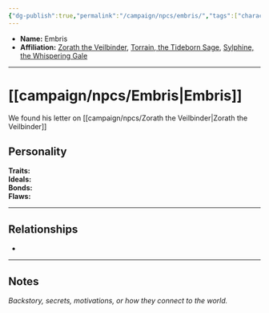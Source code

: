 ```yaml
---
{"dg-publish":true,"permalink":"/campaign/npcs/embris/","tags":["character","npc"],"noteIcon":"","created":"2025-10-26T14:50:45.500-07:00","updated":"2025-10-27T16:37:12.412-07:00"}
---
```



<p><span><ul>
<li dir="auto"><strong>Name:</strong> Embris</li>
<li dir="auto"><strong>Affiliation:</strong> <a data-tooltip-position="top" aria-label="campaign/npcs/Zorath the Veilbinder.md" data-href="campaign/npcs/Zorath the Veilbinder.md" href="campaign/npcs/Zorath the Veilbinder.md" class="internal-link" target="_blank" rel="noopener nofollow">Zorath the Veilbinder</a>, <a data-tooltip-position="top" aria-label="campaign/npcs/Torrain, the Tideborn Sage.md" data-href="campaign/npcs/Torrain, the Tideborn Sage.md" href="campaign/npcs/Torrain, the Tideborn Sage.md" class="internal-link" target="_blank" rel="noopener nofollow">Torrain, the Tideborn Sage</a>, <a data-tooltip-position="top" aria-label="campaign/npcs/Sylphine, the Whispering Gale.md" data-href="campaign/npcs/Sylphine, the Whispering Gale.md" href="campaign/npcs/Sylphine, the Whispering Gale.md" class="internal-link" target="_blank" rel="noopener nofollow">Sylphine, the Whispering Gale</a></li>
</ul></span></p>

---

# [[campaign/npcs/Embris\|Embris]]
We found his letter on [[campaign/npcs/Zorath the Veilbinder\|Zorath the Veilbinder]]
## Personality
**Traits:**  
**Ideals:**  
**Bonds:**  
**Flaws:**  

---

## Relationships
- 

---

## Notes
*Backstory, secrets, motivations, or how they connect to the world.*
